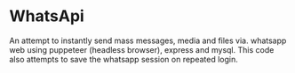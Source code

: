 # WhatsApi
An attempt to instantly send mass messages, media and files via. whatsapp web using puppeteer (headless browser), express and mysql. This code also attempts to save the whatsapp session on repeated login. 
